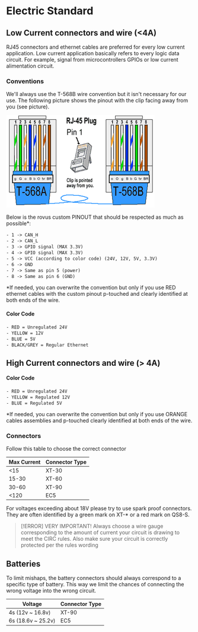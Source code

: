 # Electric Standard

## Low Current connectors and wire (<4A)

RJ45 connectors and ethernet cables are preferred for every low current application. Low current application basically refers to every logic data circuit. For example, signal from microcontrollers GPIOs or low current alimentation circuit.

### Conventions

We'll always use the T-568B wire convention but it isn't necessary for our use. The following picture shows the pinout with the clip facing away from you (see picture).

![T-568B](doc/attachements/RJ45_pinout.png)

Below is the rovus custom PINOUT that should be respected as much as possible\*:

    - 1 -> CAN_H
    - 2 -> CAN_L
    - 3 -> GPIO signal (MAX 3.3V)
    - 4 -> GPIO signal (MAX 3.3V)
    - 5 -> VCC (according to color code) (24V, 12V, 5V, 3.3V)
    - 6 -> GND
    - 7 -> Same as pin 5 (power)
    - 8 -> Same as pin 6 (GND)

\*If needed, you can overwrite the convention but only if you use RED ethernet cables with the custom pinout p-touched and clearly identified at both ends of the wire.

#### Color Code

    - RED = Unregulated 24V
    - YELLOW = 12V
    - BLUE = 5V
    - BLACK/GREY = Regular Ethernet

## High Current connectors and wire (> 4A)

#### Color Code

    - RED = Unregulated 24V
    - YELLOW = Regulated 12V
    - BLUE = Regulated 5V

\*If needed, you can overwrite the convention but only if you use ORANGE cables assemblies and p-touched clearly identified at both ends of the wire.

### Connectors

Follow this table to choose the correct connector

| Max Current | Connector Type |
| ----------- | -------------- |
| <15         | XT-30          |
| 15-30       | XT-60          |
| 30-60       | XT-90          |
| <120        | EC5            |

For voltages exceeding about 18V please try to use spark proof connectors. They are often identified by a green mark on XT-\* or a red mark on QS8-S.

> [!ERROR] VERY IMPORTANT!
> Always choose a wire gauge corresponding to the amount of current your circuit is drawing to meet the CIRC rules. Also make sure your circuit is correctly protected per the rules wording

## Batteries

To limit mishaps, the battery connectors should always correspond to a specific type of battery. This way we limit the chances of connecting the wrong voltage into the wrong circuit.

| Voltage            | Connector Type |
| ------------------ | -------------- |
| 4s (12v ~ 16.8v)   | XT-90          |
| 6s (18.6v ~ 25.2v) | EC5            |
